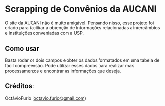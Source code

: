 # Scrapping de Convênios da AUCANI

O site da AUCANI não é muito amigável. Pensando nisso, esse projeto foi criado para facilitar a obtenção de informações relacionadas a intercâmbios e instituições conveniadas com a USP.

## Como usar

Basta rodar os dois campos e obter os dados formatados em uma tabela de fácil compreensão. Pode utilizar esses dados para realizar mais processamentos e encontrar as informações que deseja.

## Créditos:
OctávioFurio (octavio.furio@gmail.com)

